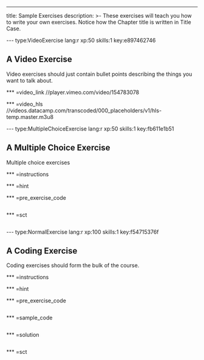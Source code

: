 ---
title: Sample Exercises
description: >-
  These exercises will teach you how to write your own exercises. Notice how the
  Chapter title is written in Title Case.

--- type:VideoExercise lang:r xp:50 skills:1 key:e897462746
## A Video Exercise

Video exercises should just contain bullet points describing the things you want to talk about.

*** =video_link
//player.vimeo.com/video/154783078

*** =video_hls
//videos.datacamp.com/transcoded/000_placeholders/v1/hls-temp.master.m3u8

--- type:MultipleChoiceExercise lang:r xp:50 skills:1 key:fb611e1b51
## A Multiple Choice Exercise

Multiple choice exercises

*** =instructions

*** =hint

*** =pre_exercise_code
```{r}

```

*** =sct
```{r}

```

--- type:NormalExercise lang:r xp:100 skills:1 key:f54715376f
## A Coding Exercise

Coding exercises should form the bulk of the course.

*** =instructions

*** =hint

*** =pre_exercise_code
```{r}

```

*** =sample_code
```{r}

```

*** =solution
```{r}

```

*** =sct
```{r}

```
